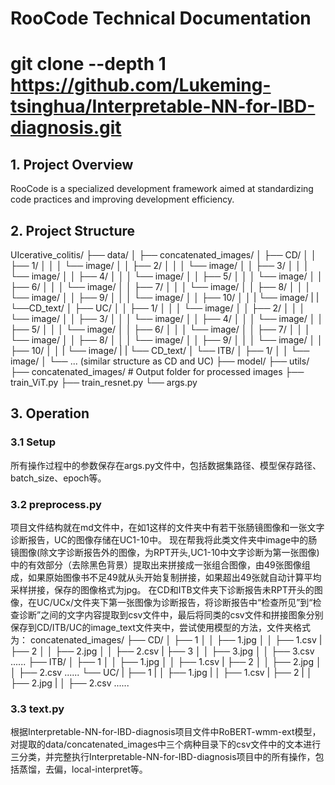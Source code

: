 # RooCode Technical Documentation

# git clone --depth 1 https://github.com/Lukeming-tsinghua/Interpretable-NN-for-IBD-diagnosis.git

## 1. Project Overview
RooCode is a specialized development framework aimed at standardizing code practices and improving development efficiency.

## 2. Project Structure

UIcerative_colitis/
├── data/
│   ├── concatenated_images/
│   ├── CD/
│   │   ├── 1/
│   │   │   └── image/
│   │   ├── 2/
│   │   │   └── image/
│   │   ├── 3/
│   │   │   └── image/
│   │   ├── 4/
│   │   │   └── image/
│   │   ├── 5/
│   │   │   └── image/
│   │   ├── 6/
│   │   │   └── image/
│   │   ├── 7/
│   │   │   └── image/
│   │   ├── 8/
│   │   │   └── image/
│   │   ├── 9/
│   │   │   └── image/
│   │   ├── 10/
│   │   |    └── image/
|   |   └──CD_text/ 
│   ├── UC/
│   │   ├── 1/
│   │   │   └── image/
│   │   ├── 2/
│   │   │   └── image/
│   │   ├── 3/
│   │   │   └── image/
│   │   ├── 4/
│   │   │   └── image/
│   │   ├── 5/
│   │   │   └── image/
│   │   ├── 6/
│   │   │   └── image/
│   │   ├── 7/
│   │   │   └── image/
│   │   ├── 8/
│   │   │   └── image/
│   │   ├── 9/
│   │   │   └── image/
│   │   ├── 10/
│   │   |   └── image/
|   |   └── CD_text/
│   └── ITB/
│       ├── 1/
│       │   └── image/
│       └── ... (similar structure as CD and UC)
├── model/
├── utils/
├── concatenated_images/    # Output folder for processed images
├── train_ViT.py
├── train_resnet.py
└── args.py

## 3. Operation
### 3.1 Setup
所有操作过程中的参数保存在args.py文件中，包括数据集路径、模型保存路径、batch_size、epoch等。
### 3.2 preprocess.py
项目文件结构就在md文件中，在如1这样的文件夹中有若干张肠镜图像和一张文字诊断报告，UC的图像存储在UC1-10中。
现在帮我将此类文件夹中image中的肠镜图像(除文字诊断报告外的图像，为RPT开头,UC1-10中文字诊断为第一张图像)中的有效部分（去除黑色背景）提取出来拼接成一张组合图像，由49张图像组成，如果原始图像书不足49就从头开始复制拼接，如果超出49张就自动计算平均采样拼接，保存的图像格式为jpg。
在CD和ITB文件夹下诊断报告未RPT开头的图像，在UC/UCx/文件夹下第一张图像为诊断报告，将诊断报告中“检查所见”到“检查诊断”之间的文字内容提取到csv文件中，最后将同类的csv文件和拼接图象分别保存到CD/ITB/UC的image_text文件夹中，尝试使用模型的方法，文件夹格式为：
concatenated_images/
├── CD/
│   ├── 1
│   │   ├── 1.jpg
│   │   ├── 1.csv
|   ├── 2
│   │   ├── 2.jpg
│   │   ├── 2.csv
|   ├── 3
│   │   ├── 3.jpg
│   │   ├── 3.csv
......
├── ITB/
│   ├── 1
│   │   ├── 1.jpg
│   │   ├── 1.csv
|   ├── 2
│   │   ├── 2.jpg
│   │   ├── 2.csv
......
└── UC/
|    ├── 1
|    │   ├── 1.jpg
|    │   ├── 1.csv
|    ├── 2
|    │   ├── 2.jpg
|    │   ├── 2.csv
......
### 3.3 text.py
根据Interpretable-NN-for-IBD-diagnosis项目文件中RoBERT-wmm-ext模型，对提取的data/concatenated_images中三个病种目录下的csv文件中的文本进行三分类，并完整执行Interpretable-NN-for-IBD-diagnosis项目中的所有操作，包括蒸馏，去偏，local-interpret等。




